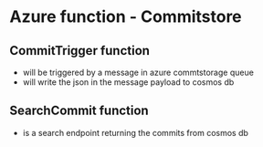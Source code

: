 # Azure function - Commitstore

## CommitTrigger function

- will be triggered by a message in azure commtstorage queue
- will write the json in the message payload to cosmos db

## SearchCommit function

- is a search endpoint returning the commits from cosmos db
